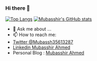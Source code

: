 ### Hi there 👋


<!-- **mubasshir00/mubasshir00** is a ✨ _special_ ✨ repository because its `README.md` (this file) appears on your GitHub profile.
 -->
<!-- Here are some ideas to get you started:

- 🔭 I’m currently working on ...
- 🌱 I’m currently learning ... -->
<!-- - 👯 I’m looking to collaborate on ... -->
<!-- - 🤔 I’m looking for help with ... -->
[![Top Langs](https://github-readme-stats.vercel.app/api/top-langs/?username=mubasshir00&layout=compact)](https://github.com/mubasshir00/github-readme-stats)
[![Mubasshir's GitHub stats](https://github-readme-stats.vercel.app/api?username=mubasshir00)](https://github.com/mubasshir00/github-readme-stats)

- 💬 Ask me about ...
- 📫 How to reach me: 
- [Twitter @Mubassh35613287](https://twitter.com/Mubassh35613287)
-  [Linkedin Mubasshir Ahmed](https://www.linkedin.com/in/mubasshir-ahmed-696378137/)
- Personal Blog : [Mubasshir Ahmed](https://hashnode.com/@mubasshir00)

